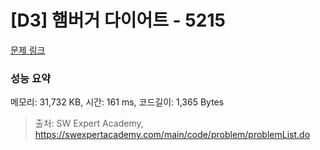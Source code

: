 # [D3] 햄버거 다이어트 - 5215 

[문제 링크](https://swexpertacademy.com/main/code/problem/problemDetail.do?contestProbId=AWT-lPB6dHUDFAVT) 

### 성능 요약

메모리: 31,732 KB, 시간: 161 ms, 코드길이: 1,365 Bytes



> 출처: SW Expert Academy, https://swexpertacademy.com/main/code/problem/problemList.do